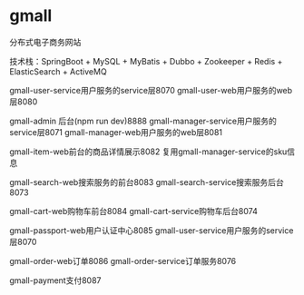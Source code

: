# gmall
分布式电子商务网站

技术栈：SpringBoot + MySQL + MyBatis + Dubbo + Zookeeper + Redis + ElasticSearch + ActiveMQ

gmall-user-service用户服务的service层8070
gmall-user-web用户服务的web层8080

gmall-admin 后台(npm run dev)8888
gmall-manager-service用户服务的service层8071
gmall-manager-web用户服务的web层8081

gmall-item-web前台的商品详情展示8082
复用gmall-manager-service的sku信息

gmall-search-web搜索服务的前台8083
gmall-search-service搜索服务后台8073

gmall-cart-web购物车前台8084
gmall-cart-service购物车后台8074

gmall-passport-web用户认证中心8085
gmall-user-service用户服务的service层8070

gmall-order-web订单8086
gmall-order-service订单服务8076

gmall-payment支付8087